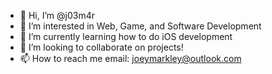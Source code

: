 - 👋 Hi, I’m @j03m4r
- 👀 I’m interested in Web, Game, and Software Development
- 🌱 I’m currently learning how to do iOS development
- 💞️ I’m looking to collaborate on projects!
- 📫 How to reach me email: joeymarkley@outlook.com

<!---
j03m4r/j03m4r is a ✨ special ✨ repository because its `README.md` (this file) appears on your GitHub profile.
You can click the Preview link to take a look at your changes.
--->
